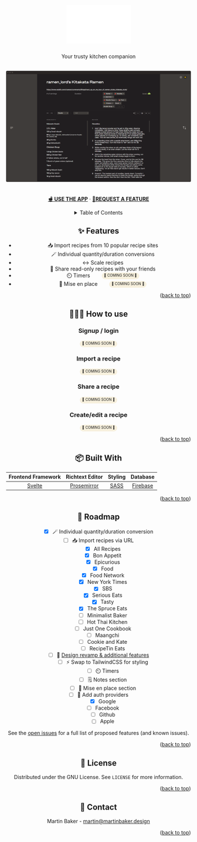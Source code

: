 <!-- Improved compatibility of back to top link: See: https://github.com/othneildrew/Best-README-Template/pull/73 -->
<a id="readme-top"></a>
<!--
*** Thanks for checking out the Best-README-Template. If you have a suggestion
*** that would make this better, please fork the repo and create a pull request
*** or simply open an issue with the tag "enhancement".
*** Don't forget to give the project a star!
*** Thanks again! Now go create something AMAZING! :D
-->

<!-- PROJECT LOGO -->
<div align="center">
  <h1 aria-label="cookbook" align="center">
	  <a href="https://cookbook-b1834.firebaseapp.com/" aria-label="cookbook">
	    <img src="images/logo.png" alt="cookbook" />
	  </a>
  </h1>

  <p align="center">
    Your trusty kitchen companion
    <br />
    <br />
    <div align="center">
		<a href="https://cookbook-b1834.firebaseapp.com/"><img src="images/recipe-view-desktop.png" alt="Recipe View" /></a>
	</div>
    <br />
    <br />
	<a href="https://cookbook-b1834.firebaseapp.com/"><strong>🫕 USE THE APP</strong></a>
    ·
    <a href="https://github.com/martinbakerdesign/cookbook/issues/new?labels=enhancement&template=feature-request---.md"><strong>🙋REQUEST A FEATURE</strong></a>
  </p>

<!-- TABLE OF CONTENTS -->
<details>
  <summary>Table of Contents</summary>
  <ol>
    <li><a href="#features">✨ Features</a></li>
    <li><a href="#usage">👩🏻‍🍳 How to use</a></li>
    <!--<li><a href="#install">🛠️ Install</a></li>-->
    <li><a href="#built-with">📦 Built With</a></li>
    <li><a href="#roadmap">🚧 Roadmap</a></li>
    <li><a href="#roadmap">📜 License</a></li>
    <li><a href="#contact">👋 Contact</a></li>
  </ol>
</details>

<!-- FEATURES -->
## ✨ Features

<div align="center">
	<ul>
		<li>📥 Import recipes from 10 popular recipe sites</li>
		<li>🪄 Individual quantity/duration conversions</li>
		<li>↔️ Scale recipes</li>
		<li>🤝 Share read-only recipes with your friends</li>
		<li>⏲️ Timers &emsp;&emsp;<small style="background-color: rgba(227, 199, 123, 0.25); border-radius: 9999px; padding: 0.125rem 0.375rem"><small style="vertical-align: 2px;">🚧 COMING SOON 🚧</small></small></li>
		<li>🥣 Mise en place &emsp;&emsp;<small style="background-color: rgba(227, 199, 123, 0.25); border-radius: 9999px; padding: 0.125rem 0.375rem"><small style="vertical-align: 2px;">🚧 COMING SOON 🚧</small></small></li>
	</ul>
</div>
<p align="right">(<a href="#readme-top">back to top</a>)</p>

<!-- USAGE EXAMPLES -->
## 👩🏻‍🍳 How to use

### Signup / login

<small style="background-color: rgba(227, 199, 123, 0.25); border-radius: 9999px; padding: 0.125rem 0.375rem"><small style="vertical-align: 2px;">🚧 COMING SOON 🚧</small></small>

### Import a recipe

<small style="background-color: rgba(227, 199, 123, 0.25); border-radius: 9999px; padding: 0.125rem 0.375rem"><small style="vertical-align: 2px;">🚧 COMING SOON 🚧</small></small>

### Share a recipe

<small style="background-color: rgba(227, 199, 123, 0.25); border-radius: 9999px; padding: 0.125rem 0.375rem"><small style="vertical-align: 2px;">🚧 COMING SOON 🚧</small></small>

### Create/edit a recipe

<small style="background-color: rgba(227, 199, 123, 0.25); border-radius: 9999px; padding: 0.125rem 0.375rem"><small style="vertical-align: 2px;">🚧 COMING SOON 🚧</small></small>

<p align="right">(<a href="#readme-top">back to top</a>)</p>

<!-- TECH STACK -->
## 📦 Built With

|      Frontend Framework       |             Richtext Editor             |            Styling             |                 Database                 |
| :---------------------------: | :-------------------------------------: | :----------------------------: | :--------------------------------------: |
| [Svelte](https://svelte.dev/) | [Prosemirror](https://prosemirror.net/) | [SASS](https://sass-lang.com/) | [Firebase](https://firebase.google.com/) |

<p align="right">(<a href="#readme-top">back to top</a>)</p>

<!-- ROADMAP -->
## 🚧 Roadmap 

- [x] 🪄 Individual quantity/duration conversion
- [ ] 📥 Import recipes via URL
	- [x] All Recipes
	- [x] Bon Appetit
	- [x] Epicurious
	- [x] Food
	- [x] Food Network
	- [x] New York Times
	- [x] SBS
	- [x] Serious Eats
	- [x] Tasty
	- [x] The Spruce Eats
	- [ ] Minimalist Baker
	- [ ] Hot Thai Kitchen
	- [ ] Just One Cookbook
	- [ ] Maangchi
	- [ ] Cookie and Kate
	- [ ] RecipeTin Eats
- [ ] 🎨 [Design revamp & additional features](https://www.figma.com/design/qNcnoJQVZbfTYSsgP5GCA6/cookbook-design?m=auto&t=yEeNS2vEQHbQEGot-1)
	- [ ] ⚡ Swap to TailwindCSS for styling
	- [ ] ⏲️ Timers
	- [ ] 🗒️ Notes section
	- [ ] 🥣 Mise en place section
- [ ] 🔑 Add auth providers
	- [x] Google
	- [ ] Facebook
	- [ ] Github
	- [ ] Apple

See the [open issues](https://github.com/github_username/repo_name/issues) for a full list of proposed features (and known issues).

<p align="right">(<a href="#readme-top">back to top</a>)</p>

<!-- LICENSE -->
## 📜 License

Distributed under the GNU License. See `LICENSE` for more information.

<p align="right">(<a href="#readme-top">back to top</a>)</p>

<!-- CONTACT -->
## 👋 Contact

Martin Baker - martin@martinbaker.design

<p align="right">(<a href="#readme-top">back to top</a>)</p>